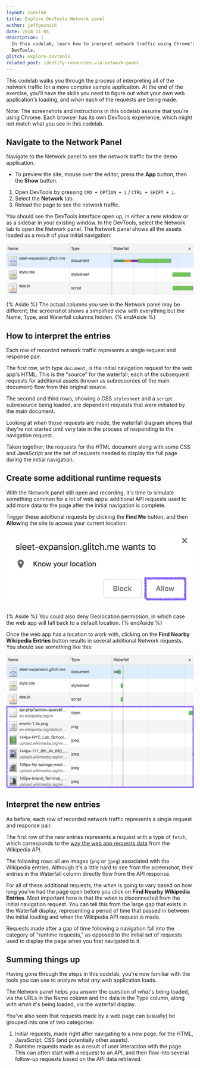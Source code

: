 ```yaml
---
layout: codelab
title: Explore DevTools Network panel
author: jeffposnick
date: 2018-11-05
description: |
  In this codelab, learn how to inerpret network traffic using Chrome's
  DevTools.
glitch: explore-devtools
related_post: identify-resources-via-network-panel
---
```


This codelab walks you through the process of interpreting all of the network
traffic for a more complex sample application. At the end of the exercise,
you'll have the skills you need to figure out _what_ your own web application's
loading, and _when_ each of the requests are being made.

Note: The screenshots and instructions in this codelab assume that you're using
Chrome. Each browser has its own DevTools experience, which might
not match what you see in this codelab.

## Navigate to the Network Panel

Navigate to the Network panel to see the network traffic for the demo
application.

- To preview the site, mouse over the editor, press the **App** button, then the
  **Show** button.

1. Open DevTools by pressing `CMD + OPTION + i` / `CTRL + SHIFT + i`.
1. Select the **Network** tab.
1. Reload the page to see the network traffic.

You should see the DevTools interface open up, in either a new window or as a
sidebar in your existing window. In the DevTools, select the Network
tab to open the Network panel.
The Network panel shows all the assets loaded as a result of your initial
navigation:

<img class="screenshot" src="./initial-navigation.png" alt="Chrome DevTools' network panel.">

{% Aside %}
The actual columns you see in the Network panel may be different; the
screenshot shows a simplified view with everything but the Name, Type, and
Waterfall columns hidden.
{% endAside %}

## How to interpret the entries

Each row of recorded network traffic represents a single request and response
pair.

The first row, with type `document`, is the initial navigation request for the
web app's HTML. This is the "source" for the waterfall; each of the subsequent
requests for additional assets (known as subresources of the main document) flow
from this original source.

The second and third rows, showing a CSS `stylesheet` and a `script` subresource
being loaded, are dependent requests that were initiated by the main document.

Looking at _when_ those requests are made, the waterfall diagram shows that
they're not started until very late in the process of responding to the
navigation request.

Taken together, the requests for the HTML document along with some CSS and
JavaScript are the set of requests needed to display the full page during the
initial navigation.

## Create some additional runtime requests

With the Network panel still open and recording, it's time to simulate something
common for a lot of web apps: additional API requests used to add more data to
the page after the initial navigation is complete.

Trigger these additional requests by clicking the **Find Me** button, and then
**Allow**ing the site to access your current location:

<img src="./allow-location.png" alt="The allow location permission prompt.">

{% Aside %}
You could also deny Geolocation permission, in which case the web app
will fall back to a default location.
{% endAside %}

Once the web app has a location to work with, clicking on the **Find Nearby
Wikipedia Entries** button results in several additional Network requests. You
should see something like this:

![image](./network-requests.png)

## Interpret the new entries

As before, each row of recorded network traffic represents a single request
and response pair.

The first row of the new entries represents a request with a type of `fetch`,
which corresponds to the
[way the web app requests data](https://developer.mozilla.org/en-US/docs/Web/API/Fetch_API)
from the Wikipedia API.

The following rows all are images (`png` or `jpeg`) associated with the
Wikipedia entries. Although it's a little hard to see from the screenshot, their
entries in the Waterfall column directly flow from the API response.

For all of these additional requests, the _when_ is going to vary based on how
long you've had the page open before you click on **Find Nearby Wikipedia
Entries**. Most important here is that the _when_ is disconnected from the
initial navigation request. You can tell this from the large gap that exists in
the Waterfall display, representing a period of time that passed in between the
initial loading and when the Wikipedia API request is made.

Requests made after a gap of time following a navigation fall into the category
of "runtime requests," as opposed to the initial set of requests used to display
the page when you first navigated to it.

## Summing things up

Having gone through the steps in this codelab, you're now familiar with the
tools you can use to analyze what _any_ web application loads.

The Network panel helps you answer the question of _what_'s being loaded, via
the URLs in the Name column and the data in the Type column, along with _when_
it's being loaded, via the waterfall display.

You've also seen that requests made by a web page can (usually) be grouped into
one of two categories:

1. Initial requests, made right after navigating to a new page, for the
    HTML, JavaScript, CSS (and potentially other assets).
1. Runtime requests made as a result of user interaction with the page. This
    can often start with a request to an API, and then flow into several
    follow-up requests based on the API data retrieved.
